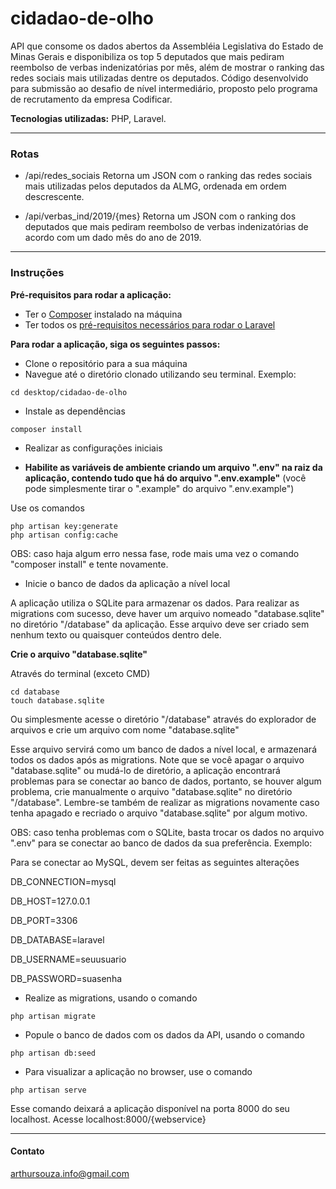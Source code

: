# cidadao-de-olho
API que consome os dados abertos da Assembléia Legislativa do Estado de Minas Gerais e disponibiliza os top 5 deputados que mais pediram reembolso de verbas indenizatórias por mês, além de mostrar o ranking das redes sociais mais utilizadas dentre os deputados. Código desenvolvido para submissão ao desafio de nível intermediário, proposto pelo programa de recrutamento da empresa Codificar.

**Tecnologias utilizadas:** PHP, Laravel.

---
### Rotas

- /api/redes_sociais
Retorna um JSON com o ranking das redes sociais mais utilizadas pelos deputados da ALMG, ordenada em ordem descrescente.

- /api/verbas_ind/2019/{mes}
Retorna um JSON com o ranking dos deputados que mais pediram reembolso de verbas indenizatórias de acordo com um dado mês do ano de 2019.

---
### Instruções

**Pré-requisitos para rodar a aplicação:**
- Ter o [Composer](https://getcomposer.org/) instalado na máquina
- Ter todos os [pré-requisitos necessários para rodar o Laravel](https://laravel.com/docs/7.x#server-requirements)

**Para rodar a aplicação, siga os seguintes passos:**
- Clone o repositório para a sua máquina
- Navegue até o diretório clonado utilizando seu terminal. Exemplo:
```console
cd desktop/cidadao-de-olho
```
- Instale as dependências
```console
composer install
```

- Realizar as configurações iniciais

- **Habilite as variáveis de ambiente criando um arquivo ".env" na raiz da aplicação, contendo tudo que há do arquivo ".env.example"** (você pode simplesmente tirar o ".example" do arquivo ".env.example")

Use os comandos
```console
php artisan key:generate
php artisan config:cache
```
OBS: caso haja algum erro nessa fase, rode mais uma vez o comando "composer install" e tente novamente.

- Inicie o banco de dados da aplicação a nível local

A aplicação utiliza o SQLite para armazenar os dados. Para realizar as migrations com sucesso, deve haver um arquivo nomeado "database.sqlite" no diretório "/database" da aplicação. Esse arquivo deve ser criado sem nenhum texto ou quaisquer conteúdos dentro dele.

**Crie o arquivo "database.sqlite"**

Através do terminal (exceto CMD)
```console
cd database
touch database.sqlite
```

Ou simplesmente acesse o diretório "/database" através do explorador de arquivos e crie um arquivo com nome "database.sqlite"

Esse arquivo servirá como um banco de dados a nível local, e armazenará todos os dados após as migrations. Note que se você apagar o arquivo "database.sqlite" ou mudá-lo de diretório, a aplicação encontrará problemas para se conectar ao banco de dados, portanto, se houver algum problema, crie manualmente o arquivo "database.sqlite" no diretório "/database". Lembre-se também de realizar as migrations novamente caso tenha apagado e recriado o arquivo "database.sqlite" por algum motivo.

OBS: caso tenha problemas com o SQLite, basta trocar os dados no arquivo ".env" para se conectar ao banco de dados da sua preferência. Exemplo:

Para se conectar ao MySQL, devem ser feitas as seguintes alterações


DB_CONNECTION=mysql

DB_HOST=127.0.0.1

DB_PORT=3306

DB_DATABASE=laravel

DB_USERNAME=seuusuario

DB_PASSWORD=suasenha



- Realize as migrations, usando o comando
```console
php artisan migrate
```

- Popule o banco de dados com os dados da API, usando o comando
```console
php artisan db:seed
```

- Para visualizar a aplicação no browser, use o comando
```console
php artisan serve
```
Esse comando deixará a aplicação disponível na porta 8000 do seu localhost.
Acesse localhost:8000/{webservice}

---
#### Contato
arthursouza.info@gmail.com

